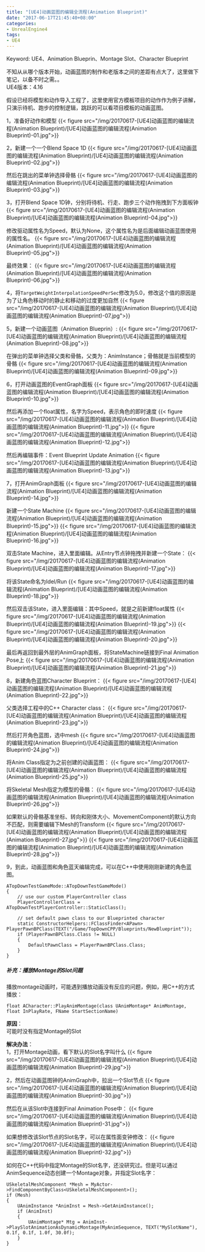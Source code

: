 ```yaml
---
title: "[UE4]动画蓝图的编辑全流程(Animation Blueprint)"
date: "2017-06-17T21:45:40+08:00"
categories:
- UnrealEngine4
tags:
- UE4
---
```


Keyword: UE4、Animation Blueprin、Montage Slot、Character Blueprint

不知从从哪个版本开始，动画蓝图的制作和老版本之间的差距有点大了，这里做下笔记，以备不时之需。。  
UE4版本：4.16  

假设已经将模型和动作导入工程了，这里使用官方模板项目的动作作为例子讲解，只演示待机、跑步的控制逻辑，跳跃的可以看项目模板的动画蓝图。

1，准备好动作和模型
{{< figure src="/img/20170617-[UE4]动画蓝图的编辑流程(Animation Blueprint)/[UE4]动画蓝图的编辑流程(Animation Blueprint)-01.jpg">}}

2，新建一个一个Blend Space 1D
{{< figure src="/img/20170617-[UE4]动画蓝图的编辑流程(Animation Blueprint)/[UE4]动画蓝图的编辑流程(Animation Blueprint)-02.jpg">}}

然后在跳出的菜单钟选择骨骼
{{< figure src="/img/20170617-[UE4]动画蓝图的编辑流程(Animation Blueprint)/[UE4]动画蓝图的编辑流程(Animation Blueprint)-03.jpg">}}

3，打开Blend Space 1D钟，分别将待机、行走、跑步三个动作拖拽到下方面板钟
{{< figure src="/img/20170617-[UE4]动画蓝图的编辑流程(Animation Blueprint)/[UE4]动画蓝图的编辑流程(Animation Blueprint)-04.jpg">}}

修改驱动属性名为Speed，默认为None，这个属性名为是后面编辑动画蓝图使用的属性名。
{{< figure src="/img/20170617-[UE4]动画蓝图的编辑流程(Animation Blueprint)/[UE4]动画蓝图的编辑流程(Animation Blueprint)-05.jpg">}}

最终效果：
{{< figure src="/img/20170617-[UE4]动画蓝图的编辑流程(Animation Blueprint)/[UE4]动画蓝图的编辑流程(Animation Blueprint)-06.jpg">}}

4，将`TargetWeightInterpolationSpeedPerSec`修改为5.0，修改这个值的原因是为了让角色移动时的静止和移动的过度更加自然
{{< figure src="/img/20170617-[UE4]动画蓝图的编辑流程(Animation Blueprint)/[UE4]动画蓝图的编辑流程(Animation Blueprint)-07.jpg">}}

5，新建一个动画蓝图（Animation Blueprin）:
{{< figure src="/img/20170617-[UE4]动画蓝图的编辑流程(Animation Blueprint)/[UE4]动画蓝图的编辑流程(Animation Blueprint)-08.jpg">}}

在弹出的菜单钟选择父类和骨骼，父类为：AnimInstance；骨骼就是当前模型的骨骼
{{< figure src="/img/20170617-[UE4]动画蓝图的编辑流程(Animation Blueprint)/[UE4]动画蓝图的编辑流程(Animation Blueprint)-09.jpg">}}

6，打开动画蓝图的EventGraph面板
{{< figure src="/img/20170617-[UE4]动画蓝图的编辑流程(Animation Blueprint)/[UE4]动画蓝图的编辑流程(Animation Blueprint)-10.jpg">}}

然后再添加一个float属性，名字为Speed，表示角色的即时速度
{{< figure src="/img/20170617-[UE4]动画蓝图的编辑流程(Animation Blueprint)/[UE4]动画蓝图的编辑流程(Animation Blueprint)-11.jpg">}}
{{< figure src="/img/20170617-[UE4]动画蓝图的编辑流程(Animation Blueprint)/[UE4]动画蓝图的编辑流程(Animation Blueprint)-12.jpg">}}

然后再编辑事件：Event Blueprint Update Animation
{{< figure src="/img/20170617-[UE4]动画蓝图的编辑流程(Animation Blueprint)/[UE4]动画蓝图的编辑流程(Animation Blueprint)-13.jpg">}}

7，打开AnimGraph面板
{{< figure src="/img/20170617-[UE4]动画蓝图的编辑流程(Animation Blueprint)/[UE4]动画蓝图的编辑流程(Animation Blueprint)-14.jpg">}}

新建一个State Machine
{{< figure src="/img/20170617-[UE4]动画蓝图的编辑流程(Animation Blueprint)/[UE4]动画蓝图的编辑流程(Animation Blueprint)-15.jpg">}}
{{< figure src="/img/20170617-[UE4]动画蓝图的编辑流程(Animation Blueprint)/[UE4]动画蓝图的编辑流程(Animation Blueprint)-16.jpg">}}

双击State Machine，进入里面编辑。从Entry节点钟拖拽并新建一个State：
{{< figure src="/img/20170617-[UE4]动画蓝图的编辑流程(Animation Blueprint)/[UE4]动画蓝图的编辑流程(Animation Blueprint)-17.jpg">}}

将该State命名为Idel/Run
{{< figure src="/img/20170617-[UE4]动画蓝图的编辑流程(Animation Blueprint)/[UE4]动画蓝图的编辑流程(Animation Blueprint)-18.jpg">}}

然后双击该State，进入里面编辑：其中Speed，就是之前新建float属性
{{< figure src="/img/20170617-[UE4]动画蓝图的编辑流程(Animation Blueprint)/[UE4]动画蓝图的编辑流程(Animation Blueprint)-19.jpg">}}
{{< figure src="/img/20170617-[UE4]动画蓝图的编辑流程(Animation Blueprint)/[UE4]动画蓝图的编辑流程(Animation Blueprint)-20.jpg">}}

最后再返回到最外层的AnimGraph面板，将StateMachine链接到Final Animation Pose上
{{< figure src="/img/20170617-[UE4]动画蓝图的编辑流程(Animation Blueprint)/[UE4]动画蓝图的编辑流程(Animation Blueprint)-21.jpg">}}

8，新建角色蓝图Character Blueprint：
{{< figure src="/img/20170617-[UE4]动画蓝图的编辑流程(Animation Blueprint)/[UE4]动画蓝图的编辑流程(Animation Blueprint)-22.jpg">}}

父类选择工程中的C++ Character class：
{{< figure src="/img/20170617-[UE4]动画蓝图的编辑流程(Animation Blueprint)/[UE4]动画蓝图的编辑流程(Animation Blueprint)-23.jpg">}}

然后打开角色蓝图，选中mesh
{{< figure src="/img/20170617-[UE4]动画蓝图的编辑流程(Animation Blueprint)/[UE4]动画蓝图的编辑流程(Animation Blueprint)-24.jpg">}}

将Anim Class指定为之前创建的动画蓝图：
{{< figure src="/img/20170617-[UE4]动画蓝图的编辑流程(Animation Blueprint)/[UE4]动画蓝图的编辑流程(Animation Blueprint)-25.jpg">}}

将Skeletal Mesh指定为模型的骨骼：
{{< figure src="/img/20170617-[UE4]动画蓝图的编辑流程(Animation Blueprint)/[UE4]动画蓝图的编辑流程(Animation Blueprint)-26.jpg">}}

如果默认的骨骼基准坐标、转向和刚体大小、MovementComponent的默认方向不匹配，则需要编辑下Mesh的Transform
{{< figure src="/img/20170617-[UE4]动画蓝图的编辑流程(Animation Blueprint)/[UE4]动画蓝图的编辑流程(Animation Blueprint)-27.jpg">}}
{{< figure src="/img/20170617-[UE4]动画蓝图的编辑流程(Animation Blueprint)/[UE4]动画蓝图的编辑流程(Animation Blueprint)-28.jpg">}}

9，到此，动画蓝图和角色蓝天编辑完成，可以在C++中使用刚刚新建的角色蓝图。

    ATopDownTestGameMode::ATopDownTestGameMode()
    {
        // use our custom PlayerController class
        PlayerControllerClass = ATopDownTestPlayerController::StaticClass();

        // set default pawn class to our Blueprinted character
        static ConstructorHelpers::FClassFinder<APawn> PlayerPawnBPClass(TEXT("/Game/TopDownCPP/Blueprints/NewBlueprint"));
        if (PlayerPawnBPClass.Class != NULL)
        {
            DefaultPawnClass = PlayerPawnBPClass.Class;
        }
    }


  
##### 补充：播放Montage的Slot问题
播放montage动画时，可能遇到播放动画没有反应的问题，例如，用C++的方式播放：

    float ACharacter::PlayAnimMontage(class UAnimMontage* AnimMontage, float InPlayRate, FName StartSectionName)


__原因__：  
可能时没有指定Montage的Slot

__解决办法__：  
1，打开Montage动画，看下默认的Slot名字叫什么
{{< figure src="/img/20170617-[UE4]动画蓝图的编辑流程(Animation Blueprint)/[UE4]动画蓝图的编辑流程(Animation Blueprint)-29.jpg">}}

2，然后在动画蓝图钟的AnimGraph中，拉出一个Slot节点
{{< figure src="/img/20170617-[UE4]动画蓝图的编辑流程(Animation Blueprint)/[UE4]动画蓝图的编辑流程(Animation Blueprint)-30.jpg">}}

然后在从该Slot中连接到Final Animation Pose中：
{{< figure src="/img/20170617-[UE4]动画蓝图的编辑流程(Animation Blueprint)/[UE4]动画蓝图的编辑流程(Animation Blueprint)-31.jpg">}}

如果想修改该Slot节点的Slot名字，可以在属性面变钟修改：
{{< figure src="/img/20170617-[UE4]动画蓝图的编辑流程(Animation Blueprint)/[UE4]动画蓝图的编辑流程(Animation Blueprint)-32.jpg">}}

如何在C++代码中指定Montage的Slot名字，还没研究过。但是可以通过AnimSequence动态创建一个Montage对象，并指定Slot名字：

    USkeletalMeshComponent *Mesh = MyActor->FindComponentByClass<USkeletalMeshComponent>();
    if (Mesh)
    {
        UAnimInstance *AnimInst = Mesh->GetAnimInstance();
        if (AnimInst)
        {
            UAnimMontage* Mtg = AnimInst->PlaySlotAnimationAsDynamicMontage(MyAnimSequence, TEXT("MySlotName"), 0.1f, 0.1f, 1.0f, 30.0f);
        }
    }

